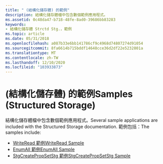 ```yaml
---
title: " (結構化儲存體) 的範例"
description: 結構化儲存體檔中包含數個範例應用程式。
ms.assetid: 0c48da47-b718-48fe-8ad0-39686bb83283
keywords:
- 結構化儲存體 Strctd Stg.，範例
ms.topic: article
ms.date: 05/31/2018
ms.openlocfilehash: a087b33e6bb141786cf9c4968d74807274d91054
ms.sourcegitcommit: 8fa6614b715bddf14648cce36d2df22e5232801a
ms.translationtype: MT
ms.contentlocale: zh-TW
ms.lasthandoff: 12/10/2020
ms.locfileid: "103933873"
---
```

# <a name="samples-structured-storage"></a><span data-ttu-id="62199-104"> (結構化儲存體) 的範例</span><span class="sxs-lookup"><span data-stu-id="62199-104">Samples (Structured Storage)</span></span>

<span data-ttu-id="62199-105">結構化儲存體檔中包含數個範例應用程式。</span><span class="sxs-lookup"><span data-stu-id="62199-105">Several sample applications are included with the Structured Storage documentation.</span></span> <span data-ttu-id="62199-106">範例包括：</span><span class="sxs-lookup"><span data-stu-id="62199-106">The samples include:</span></span>

-   [<span data-ttu-id="62199-107">WriteRead 範例</span><span class="sxs-lookup"><span data-stu-id="62199-107">WriteRead Sample</span></span>](writeread-sample.md)
-   [<span data-ttu-id="62199-108">EnumAll 範例</span><span class="sxs-lookup"><span data-stu-id="62199-108">EnumAll Sample</span></span>](enumall-sample.md)
-   [<span data-ttu-id="62199-109">StgCreatePropSetStg 範例</span><span class="sxs-lookup"><span data-stu-id="62199-109">StgCreatePropSetStg Sample</span></span>](stgcreatepropsetstg-sample.md)

 

 




